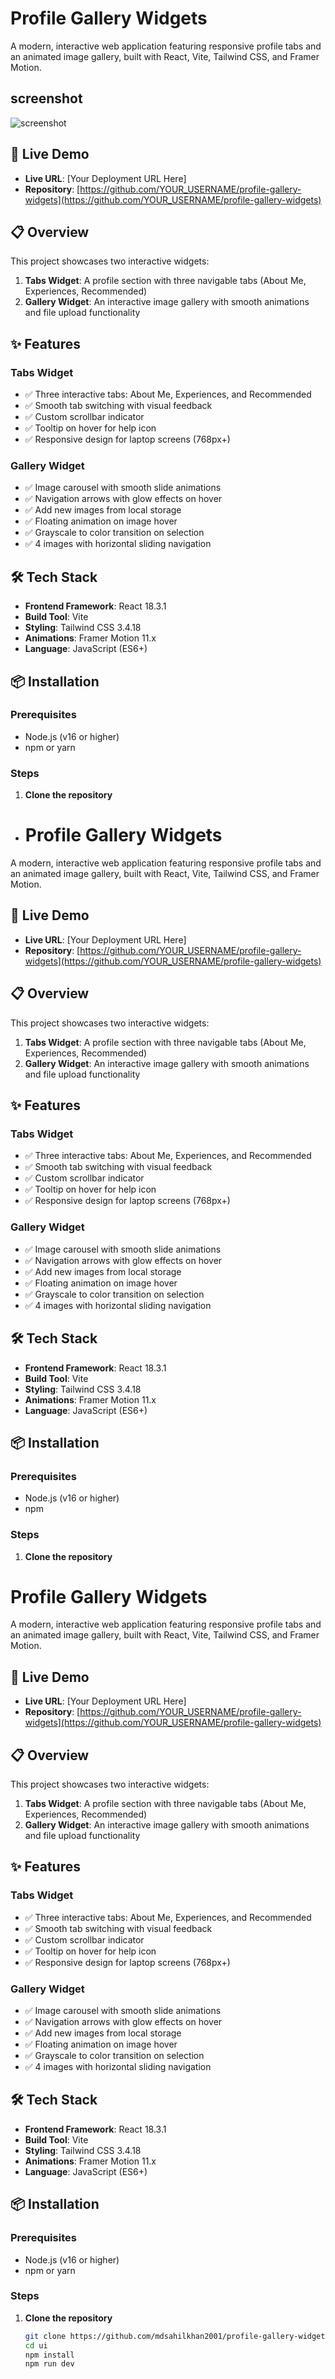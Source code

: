 # Profile Gallery Widgets

A modern, interactive web application featuring responsive profile tabs and an animated image gallery, built with React, Vite, Tailwind CSS, and Framer Motion.
## screenshot
![screenshot](./src/assets/Screenshot%20(304).png)




## 🚀 Live Demo

- **Live URL**: [Your Deployment URL Here]
- **Repository**: [https://github.com/YOUR_USERNAME/profile-gallery-widgets](https://github.com/YOUR_USERNAME/profile-gallery-widgets)

## 📋 Overview

This project showcases two interactive widgets:
1. **Tabs Widget**: A profile section with three navigable tabs (About Me, Experiences, Recommended)
2. **Gallery Widget**: An interactive image gallery with smooth animations and file upload functionality

## ✨ Features

### Tabs Widget
- ✅ Three interactive tabs: About Me, Experiences, and Recommended
- ✅ Smooth tab switching with visual feedback
- ✅ Custom scrollbar indicator
- ✅ Tooltip on hover for help icon
- ✅ Responsive design for laptop screens (768px+)

### Gallery Widget
- ✅ Image carousel with smooth slide animations
- ✅ Navigation arrows with glow effects on hover
- ✅ Add new images from local storage
- ✅ Floating animation on image hover
- ✅ Grayscale to color transition on selection
- ✅ 4 images with horizontal sliding navigation

## 🛠️ Tech Stack

- **Frontend Framework**: React 18.3.1
- **Build Tool**: Vite
- **Styling**: Tailwind CSS 3.4.18
- **Animations**: Framer Motion 11.x
- **Language**: JavaScript (ES6+)

## 📦 Installation

### Prerequisites
- Node.js (v16 or higher)
- npm or yarn

### Steps

1. **Clone the repository**
- # Profile Gallery Widgets

A modern, interactive web application featuring responsive profile tabs and an animated image gallery, built with React, Vite, Tailwind CSS, and Framer Motion.

## 🚀 Live Demo

- **Live URL**: [Your Deployment URL Here]
- **Repository**: [https://github.com/YOUR_USERNAME/profile-gallery-widgets](https://github.com/YOUR_USERNAME/profile-gallery-widgets)

## 📋 Overview

This project showcases two interactive widgets:
1. **Tabs Widget**: A profile section with three navigable tabs (About Me, Experiences, Recommended)
2. **Gallery Widget**: An interactive image gallery with smooth animations and file upload functionality

## ✨ Features

### Tabs Widget
- ✅ Three interactive tabs: About Me, Experiences, and Recommended
- ✅ Smooth tab switching with visual feedback
- ✅ Custom scrollbar indicator
- ✅ Tooltip on hover for help icon
- ✅ Responsive design for laptop screens (768px+)

### Gallery Widget
- ✅ Image carousel with smooth slide animations
- ✅ Navigation arrows with glow effects on hover
- ✅ Add new images from local storage
- ✅ Floating animation on image hover
- ✅ Grayscale to color transition on selection
- ✅ 4 images with horizontal sliding navigation

## 🛠️ Tech Stack

- **Frontend Framework**: React 18.3.1
- **Build Tool**: Vite
- **Styling**: Tailwind CSS 3.4.18
- **Animations**: Framer Motion 11.x
- **Language**: JavaScript (ES6+)

## 📦 Installation

### Prerequisites
- Node.js (v16 or higher)
- npm  

### Steps

1. **Clone the repository**
# Profile Gallery Widgets

A modern, interactive web application featuring responsive profile tabs and an animated image gallery, built with React, Vite, Tailwind CSS, and Framer Motion.

## 🚀 Live Demo

- **Live URL**: [Your Deployment URL Here]
- **Repository**: [https://github.com/YOUR_USERNAME/profile-gallery-widgets](https://github.com/YOUR_USERNAME/profile-gallery-widgets)

## 📋 Overview

This project showcases two interactive widgets:
1. **Tabs Widget**: A profile section with three navigable tabs (About Me, Experiences, Recommended)
2. **Gallery Widget**: An interactive image gallery with smooth animations and file upload functionality

## ✨ Features

### Tabs Widget
- ✅ Three interactive tabs: About Me, Experiences, and Recommended
- ✅ Smooth tab switching with visual feedback
- ✅ Custom scrollbar indicator
- ✅ Tooltip on hover for help icon
- ✅ Responsive design for laptop screens (768px+)

### Gallery Widget
- ✅ Image carousel with smooth slide animations
- ✅ Navigation arrows with glow effects on hover
- ✅ Add new images from local storage
- ✅ Floating animation on image hover
- ✅ Grayscale to color transition on selection
- ✅ 4 images with horizontal sliding navigation

## 🛠️ Tech Stack

- **Frontend Framework**: React 18.3.1
- **Build Tool**: Vite
- **Styling**: Tailwind CSS 3.4.18
- **Animations**: Framer Motion 11.x
- **Language**: JavaScript (ES6+)

## 📦 Installation

### Prerequisites
- Node.js (v16 or higher)
- npm or yarn

### Steps

1. **Clone the repository**
    ```bash
    git clone https://github.com/mdsahilkhan2001/profile-gallery-widgets.git
    cd ui
    npm install
    npm run dev
    ```